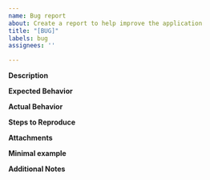 ```yaml
---
name: Bug report
about: Create a report to help improve the application
title: "[BUG]"
labels: bug
assignees: ''

---
```


**Description**

<!-- A clear and concise description of what the bug is. -->

**Expected Behavior**

<!-- A clear and concise description of what you expected to happen. -->

**Actual Behavior**

<!-- A clear and concise description of what actually happened -->

**Steps to Reproduce**

<!-- A step-by-step guide on how to reproduce the issue -->

**Attachments**

<!-- If applicable, add screenshots or video links to help explain your problem. -->

**Minimal example**

 <!-- Link to minimal example, if applicable. eg: StackBlitz link -->

**Additional Notes**

<!-- Add any other remarks or context about the problem here. -->

